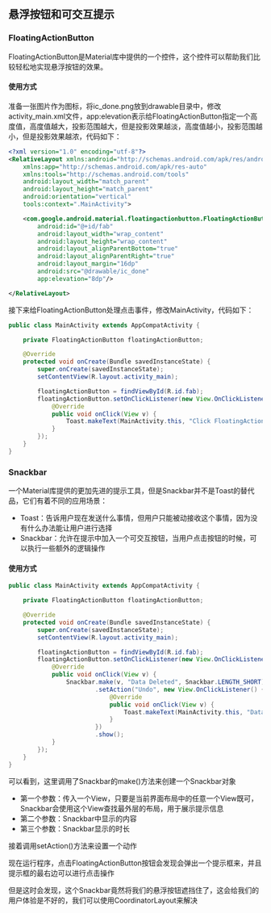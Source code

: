 ## 悬浮按钮和可交互提示

### FloatingActionButton

FloatingActionButton是Material库中提供的一个控件，这个控件可以帮助我们比较轻松地实现悬浮按钮的效果。

#### 使用方式

准备一张图片作为图标，将ic_done.png放到drawable目录中，修改activity_main.xml文件，app:elevation表示给FloatingActionButton指定一个高度值，高度值越大，投影范围越大，但是投影效果越淡，高度值越小，投影范围越小，但是投影效果越浓，代码如下：

```xml
<?xml version="1.0" encoding="utf-8"?>
<RelativeLayout xmlns:android="http://schemas.android.com/apk/res/android"
    xmlns:app="http://schemas.android.com/apk/res-auto"
    xmlns:tools="http://schemas.android.com/tools"
    android:layout_width="match_parent"
    android:layout_height="match_parent"
    android:orientation="vertical"
    tools:context=".MainActivity">

    <com.google.android.material.floatingactionbutton.FloatingActionButton
        android:id="@+id/fab"
        android:layout_width="wrap_content"
        android:layout_height="wrap_content"
        android:layout_alignParentBottom="true"
        android:layout_alignParentRight="true"
        android:layout_margin="16dp"
        android:src="@drawable/ic_done"
        app:elevation="8dp"/>

</RelativeLayout>
```

接下来给FloatingActionButton处理点击事件，修改MainActivity，代码如下：

```java
public class MainActivity extends AppCompatActivity {

    private FloatingActionButton floatingActionButton;

    @Override
    protected void onCreate(Bundle savedInstanceState) {
        super.onCreate(savedInstanceState);
        setContentView(R.layout.activity_main);

        floatingActionButton = findViewById(R.id.fab);
        floatingActionButton.setOnClickListener(new View.OnClickListener() {
            @Override
            public void onClick(View v) {
                Toast.makeText(MainActivity.this, "Click FloatingActionButton", Toast.LENGTH_SHORT).show();
            }
        });
    }
}
```



### Snackbar

一个Material库提供的更加先进的提示工具，但是Snackbar并不是Toast的替代品，它们有着不同的应用场景：

- Toast：告诉用户现在发送什么事情，但用户只能被动接收这个事情，因为没有什么办法能让用户进行选择
- Snackbar：允许在提示中加入一个可交互按钮，当用户点击按钮的时候，可以执行一些额外的逻辑操作

#### 使用方式

```java
public class MainActivity extends AppCompatActivity {

    private FloatingActionButton floatingActionButton;

    @Override
    protected void onCreate(Bundle savedInstanceState) {
        super.onCreate(savedInstanceState);
        setContentView(R.layout.activity_main);

        floatingActionButton = findViewById(R.id.fab);
        floatingActionButton.setOnClickListener(new View.OnClickListener() {
            @Override
            public void onClick(View v) {
                Snackbar.make(v, "Data Deleted", Snackbar.LENGTH_SHORT)
                        .setAction("Undo", new View.OnClickListener() {
                            @Override
                            public void onClick(View v) {
                                Toast.makeText(MainActivity.this, "Data restored", Toast.LENGTH_SHORT).show();
                            }
                        })
                        .show();
            }
        });
    }
}
```

可以看到，这里调用了Snackbar的make()方法来创建一个Snackbar对象

- 第一个参数：传入一个View，只要是当前界面布局中的任意一个View既可，Snackbar会使用这个View查找最外层的布局，用于展示提示信息
- 第二个参数：Snackbar中显示的内容
- 第三个参数：Snackbar显示的时长

接着调用setAction()方法来设置一个动作

现在运行程序，点击FloatingActionButton按钮会发现会弹出一个提示框来，并且提示框的最右边可以进行点击操作

但是这时会发现，这个Snackbar竟然将我们的悬浮按钮遮挡住了，这会给我们的用户体验是不好的，我们可以使用CoordinatorLayout来解决